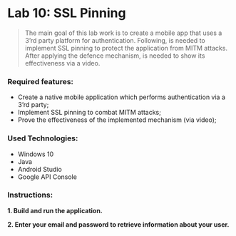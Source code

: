 # Lab 10: SSL Pinning

>The main goal of this lab work is to create a mobile app that uses a 3’rd party platform for
authentication. Following, is needed to implement SSL pinning to protect the application from
MITM attacks. After applying the defence mechanism, is needed to show its effectiveness via
a video. 

### Required features:

- Create a native mobile application which performs authentication via a 3’rd party;
- Implement SSL pinning to combat MITM attacks;
- Prove the effectiveness of the implemented mechanism (via video);


### Used Technologies:

- Windows 10 
- Java
- Android Studio
- Google API Console


### Instructions:

**1. Build and run the application.**

**2. Enter your email and password to retrieve information about your user.**

